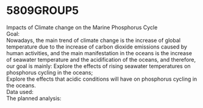 # 5809GROUP5
Impacts of Climate change on the Marine  Phosphorus Cycle  
Goal:   
Nowadays, the main trend of climate change is the increase of global temperature due to the increase of carbon dioxide emissions caused by human activities, and the main manifestation in the oceans is the increase of seawater temperature and the acidification of the oceans, and therefore, our goal is mainly:
Explore the effects of rising seawater temperatures on phosphorus cycling in the oceans;  
Explore the effects that acidic conditions will have on phosphorus cycling in the oceans.  
Data used:   
The planned analysis:  
